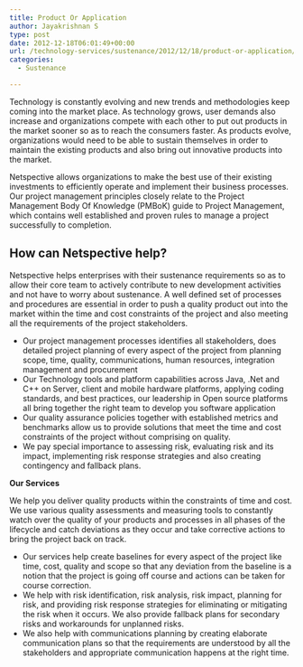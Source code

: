 ```yaml
---
title: Product Or Application
author: Jayakrishnan S
type: post
date: 2012-12-18T06:01:49+00:00
url: /technology-services/sustenance/2012/12/18/product-or-application/
categories:
  - Sustenance

---
```

Technology is constantly evolving and new trends and methodologies keep coming into the market place. As technology grows, user demands also increase and organizations compete with each other to put out products in the market sooner so as to reach the consumers faster. As products evolve, organizations would need to be able to sustain themselves in order to maintain the existing products and also bring out innovative products into the market.

Netspective allows organizations to make the best use of their existing investments to efficiently operate and implement their business processes. Our project management principles closely relate to the Project Management Body Of Knowledge (PMBoK) guide to Project Management, which contains well established and proven rules to manage a project successfully to completion.

## **How can Netspective help?**

Netspective helps enterprises with their sustenance requirements so as to allow their core team to actively contribute to new development activities and not have to worry about sustenance. A well defined set of processes and procedures are essential in order to push a quality product out into the market within the time and cost constraints of the project and also meeting all the requirements of the project stakeholders.

  * Our project management processes identifies all stakeholders, does detailed project planning of every aspect of the project from planning scope, time, quality, communications, human resources, integration management and procurement
  * Our Technology tools and platform capabilities across Java, .Net and C++ on Server, client and mobile hardware platforms, applying coding standards, and best practices, our leadership in Open source platforms all bring together the right team to develop you software application
  * Our quality assurance policies together with established metrics and benchmarks allow us to provide solutions that meet the time and cost constraints of the project without comprising on quality.
  * We pay special importance to assessing risk, evaluating risk and its impact, implementing risk response strategies and also creating contingency and fallback plans.

**Our Services**

We help you deliver quality products within the constraints of time and cost. We use various quality assessments and measuring tools to constantly watch over the quality of your products and processes in all phases of the lifecycle and catch deviations as they occur and take corrective actions to bring the project back on track.

  * Our services help create baselines for every aspect of the project like time, cost, quality and scope so that any deviation from the baseline is a notion that the project is going off course and actions can be taken for course correction.
  * We help with risk identification, risk analysis, risk impact, planning for risk, and providing risk response strategies for eliminating or mitigating the risk when it occurs. We also provide fallback plans for secondary risks and workarounds for unplanned risks.
  * We also help with communications planning by creating elaborate communication plans so that the requirements are understood by all the stakeholders and appropriate communication happens at the right time.